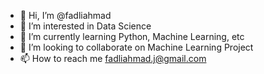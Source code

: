 - 👋 Hi, I’m @fadliahmad
- 👀 I’m interested in Data Science
- 🌱 I’m currently learning Python, Machine Learning, etc
- 💞️ I’m looking to collaborate on Machine Learning Project
- 📫 How to reach me fadliahmad.j@gmail.com

<!---
fadliahmad/fadliahmad is a ✨ special ✨ repository because its `README.md` (this file) appears on your GitHub profile.
You can click the Preview link to take a look at your changes.
--->
